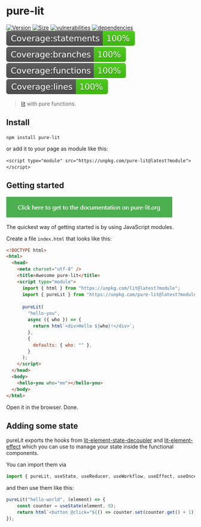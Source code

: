 # pure-lit

[![Version](https://img.shields.io/npm/v/pure-lit?style=for-the-badge)](https://www.npmjs.com/package/pure-lit)
[![Size](https://img.shields.io/bundlephobia/minzip/pure-lit?style=for-the-badge)](https://bundlephobia.com/result?p=pure-lit)
[![vulnerabilities](https://img.shields.io/snyk/vulnerabilities/npm/pure-lit?style=for-the-badge)](https://snyk.io/test/github/MatthiasKainer/pure-lit?targetFile=package.json)
[![dependencies](https://img.shields.io/badge/dependencies-0-brightgreen?style=for-the-badge)](https://bundlephobia.com/result?p=pure-lit)
![Statements](docs/badges/badge-statements.svg)
![Branch](docs/badges/badge-branches.svg)
![Functions](docs/badges/badge-functions.svg)
![Lines](docs/badges/badge-lines.svg)

> [lit](https://lit.dev/) with pure functions.


## Install

`npm install pure-lit`

or add it to your page as module like this:

`<script type="module" src="https://unpkg.com/pure-lit@latest?module"></script>`

## Getting started

[![pure-lit.org](docs/img/documentation-button.png)](https://pure-lit.org)

The quickest way of getting started is by using JavaScript modules.

Create a file `index.html` that looks like this:

```html
<!DOCTYPE html>
<html>
  <head>
    <meta charset="utf-8" />
    <title>Awesome pure-lit</title>
    <script type="module">
      import { html } from "https://unpkg.com/lit@latest?module";
      import { pureLit } from "https://unpkg.com/pure-lit@latest?module";

      pureLit(
        "hello-you",
        async ({ who }) => {
          return html`<div>Hello ${who}!</div>`;
        },
        {
          defaults: { who: "" },
        }
      );
    </script>
  </head>
  <body>
    <hello-you who="me"></hello-you>
  </body>
</html>
```

Open it in the browser. Done.

## Adding some state 

pureLit exports the hooks from [lit-element-state-decoupler](https://github.com/MatthiasKainer/lit-element-state-decoupler) and [lit-element-effect](https://github.com/MatthiasKainer/lit-element-effect) which you can use to manage your state inside the functional components.

You can import them via

```typescript
import { pureLit, useState, useReducer, useWorkflow, useEffect, useOnce } from "pure-lit";
```

and then use them like this:

```typescript
pureLit("hello-world", (element) => {
    const counter = useState(element, 0);
    return html`<button @click="${() => counter.set(counter.get() + 1)}">You clicked me ${counter.get()} times!</button>`
});
```